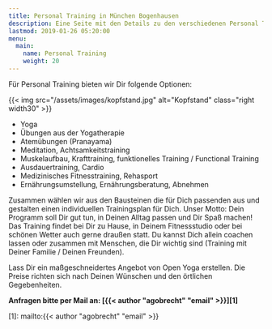 ```yaml
---
title: Personal Training in München Bogenhausen
description: Eine Seite mit den Details zu den verschiedenen Personal Training Optionen 
lastmod: 2019-01-26 05:20:00
menu:
  main:
    name: Personal Training
    weight: 20
---
```


Für Personal Training bieten wir Dir folgende Optionen:

{{< img src="/assets/images/kopfstand.jpg" alt="Kopfstand" class="right width30" >}}

* Yoga
* Übungen aus der Yogatherapie
* Atemübungen (Pranayama)
* Meditation, Achtsamkeitstraining
* Muskelaufbau, Krafttraining, funktionelles Training / Functional Training
* Ausdauertraining, Cardio
* Medizinisches Fitnesstraining, Rehasport
* Ernährungsumstellung, Ernährungsberatung, Abnehmen

Zusammen wählen wir aus den Bausteinen die für Dich passenden aus und gestalten einen individuellen Trainingsplan für Dich. Unser Motto: Dein Programm soll Dir gut tun, in Deinen Alltag passen und Dir Spaß machen! Das Training findet bei Dir zu Hause, in Deinem Fitnessstudio oder bei schönen Wetter auch gerne draußen statt. Du kannst Dich allein coachen lassen oder zusammen mit Menschen, die Dir wichtig sind (Training mit Deiner Familie / Deinen Freunden).

Lass Dir ein maßgeschneidertes Angebot von Open Yoga erstellen. Die Preise richten sich nach Deinen Wünschen und den örtlichen Gegebenheiten.

**Anfragen bitte per Mail an: [{{< author "agobrecht" "email" >}}][1]**

[1]: mailto:{{< author "agobrecht" "email" >}}
